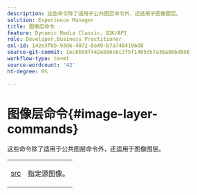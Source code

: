 ```yaml
---
description: 这些命令除了适用于公共图层命令外，还适用于图像图层。
solution: Experience Manager
title: 图像层命令
feature: Dynamic Media Classic，SDK/API
role: Developer,Business Practitioner
exl-id: 142e3fbb-93d6-4072-8e49-b7a7484106d8
source-git-commit: 1ec8b59f442eb96c6c3f5f1405d57a38a86bd056
workflow-type: tm+mt
source-wordcount: '42'
ht-degree: 0%

---
```


# 图像层命令{#image-layer-commands}

这些命令除了适用于公共图层命令外，还适用于图像图层。

<table id="simpletable_F6799DA025A64970B95085FB9910E1EF"> 
 <tr class="strow"> 
  <td class="stentry"> <p><a href="../../../../../../is-api/http-ref/image-serving-api-ref/c-http-protocol-reference/c-command-reference/r-src.md#reference-f6506637778c4c69bf106a7924a91ab1" type="reference" format="dita" scope="local"> src</a> </p> </td> 
  <td class="stentry"> <p>指定源图像。 </p></td> 
 </tr> 
</table>
